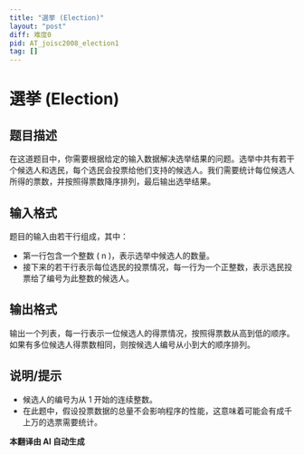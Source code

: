 ```yaml
---
title: "選挙 (Election)"
layout: "post"
diff: 难度0
pid: AT_joisc2008_election1
tag: []
---
```


# 選挙 (Election)

## 题目描述

在这道题目中，你需要根据给定的输入数据解决选举结果的问题。选举中共有若干个候选人和选民，每个选民会投票给他们支持的候选人。我们需要统计每位候选人所得的票数，并按照得票数降序排列，最后输出选举结果。

## 输入格式

题目的输入由若干行组成，其中：

- 第一行包含一个整数 \( n \)，表示选举中候选人的数量。
- 接下来的若干行表示每位选民的投票情况，每一行为一个正整数，表示选民投票给了编号为此整数的候选人。

## 输出格式

输出一个列表，每一行表示一位候选人的得票情况，按照得票数从高到低的顺序。如果有多位候选人得票数相同，则按候选人编号从小到大的顺序排列。

## 说明/提示

- 候选人的编号为从 1 开始的连续整数。
- 在此题中，假设投票数据的总量不会影响程序的性能，这意味着可能会有成千上万的选票需要统计。

 **本翻译由 AI 自动生成**


